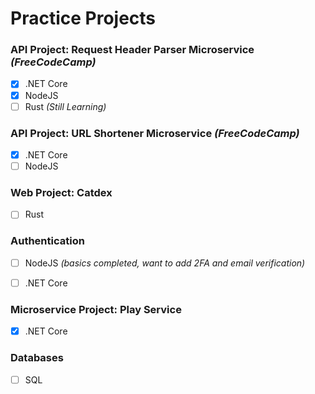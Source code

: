 # Practice Projects

### API Project: Request Header Parser Microservice *(FreeCodeCamp)*
- [x] .NET Core
- [x] NodeJS
- [ ] Rust _(Still Learning)_

### API Project: URL Shortener Microservice *(FreeCodeCamp)*
- [x] .NET Core
- [ ] NodeJS

### Web Project: Catdex 
- [ ] Rust

### Authentication
- [ ] NodeJS _(basics completed, want to add 2FA and email verification)_
- [ ] .NET Core


### Microservice Project: Play Service
- [x] .NET Core

### Databases
- [ ] SQL
